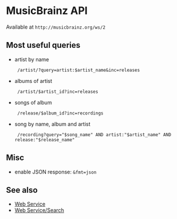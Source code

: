  # MusicBrainz API
Available at ```http://musicbrainz.org/ws/2```

## Most useful queries
* artist by name
  ```
   /artist/?query=artist:$artist_name&inc=releases
  ```
* albums of artist
  ```
   /artist/$artist_id?inc=releases
  ```
* songs of album
  ```
   /release/$album_id?inc=recordings
  ```
* song by name, album and artist
  ```
   /recording?query="$song_name" AND artist:"$artist_name" AND release:"$release_name"
  ```

## Misc
* enable JSON response: ```&fmt=json```

## See also
* [Web Service](https://wiki.musicbrainz.org/Development/JSON_Web_Service)
* [Web Service/Search](https://wiki.musicbrainz.org/Development/XML_Web_Service/Version_2/Search)
